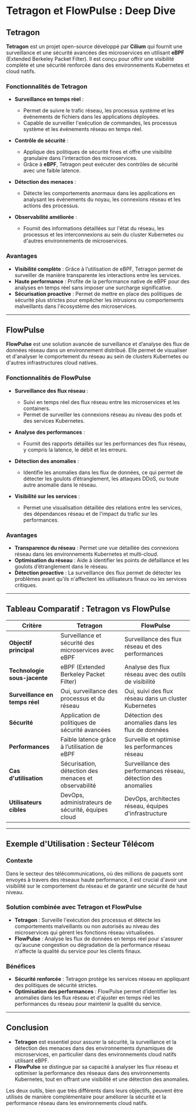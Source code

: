 # Tetragon et FlowPulse : Deep Dive

## Tetragon

**Tetragon** est un projet open-source développé par **Cilium** qui fournit une surveillance et une sécurité avancées des microservices en utilisant **eBPF** (Extended Berkeley Packet Filter). Il est conçu pour offrir une visibilité complète et une sécurité renforcée dans des environnements Kubernetes et cloud natifs.

### Fonctionnalités de Tetragon
- **Surveillance en temps réel** : 
  - Permet de suivre le trafic réseau, les processus système et les événements de fichiers dans les applications déployées.
  - Capable de surveiller l'exécution de commandes, les processus système et les événements réseau en temps réel.
  
- **Contrôle de sécurité** : 
  - Applique des politiques de sécurité fines et offre une visibilité granulaire dans l'interaction des microservices.
  - Grâce à **eBPF**, Tetragon peut exécuter des contrôles de sécurité avec une faible latence.
  
- **Détection des menaces** : 
  - Détecte les comportements anormaux dans les applications en analysant les événements du noyau, les connexions réseau et les actions des processus.
  
- **Observabilité améliorée** : 
  - Fournit des informations détaillées sur l'état du réseau, les processus et les interconnexions au sein du cluster Kubernetes ou d'autres environnements de microservices.

### Avantages
- **Visibilité complète** : Grâce à l’utilisation de eBPF, Tetragon permet de surveiller de manière transparente les interactions entre les services.
- **Haute performance** : Profite de la performance native de eBPF pour des analyses en temps réel sans imposer une surcharge significative.
- **Sécurisation proactive** : Permet de mettre en place des politiques de sécurité plus strictes pour empêcher les intrusions ou comportements malveillants dans l'écosystème des microservices.

---

## FlowPulse

**FlowPulse** est une solution avancée de surveillance et d’analyse des flux de données réseau dans un environnement distribué. Elle permet de visualiser et d'analyser le comportement du réseau au sein de clusters Kubernetes ou d'autres infrastructures cloud natives.

### Fonctionnalités de FlowPulse
- **Surveillance des flux réseau** : 
  - Suivi en temps réel des flux réseau entre les microservices et les containers.
  - Permet de surveiller les connexions réseau au niveau des pods et des services Kubernetes.
  
- **Analyse des performances** : 
  - Fournit des rapports détaillés sur les performances des flux réseau, y compris la latence, le débit et les erreurs.
  
- **Détection des anomalies** : 
  - Identifie les anomalies dans les flux de données, ce qui permet de détecter les goulots d’étranglement, les attaques DDoS, ou toute autre anomalie dans le réseau.
  
- **Visibilité sur les services** : 
  - Permet une visualisation détaillée des relations entre les services, des dépendances réseau et de l'impact du trafic sur les performances.

### Avantages
- **Transparence du réseau** : Permet une vue détaillée des connexions réseau dans les environnements Kubernetes et multi-cloud.
- **Optimisation du réseau** : Aide à identifier les points de défaillance et les goulots d’étranglement dans le réseau.
- **Détection proactive** : La surveillance des flux permet de détecter les problèmes avant qu'ils n'affectent les utilisateurs finaux ou les services critiques.

---

## Tableau Comparatif : Tetragon vs FlowPulse

| Critère                         | **Tetragon**                                          | **FlowPulse**                                          |
|----------------------------------|------------------------------------------------------|------------------------------------------------------|
| **Objectif principal**           | Surveillance et sécurité des microservices avec eBPF | Surveillance des flux réseau et des performances      |
| **Technologie sous-jacente**     | eBPF (Extended Berkeley Packet Filter)               | Analyse des flux réseau avec des outils de visibilité |
| **Surveillance en temps réel**   | Oui, surveillance des processus et du réseau         | Oui, suivi des flux réseau dans un cluster Kubernetes |
| **Sécurité**                     | Application de politiques de sécurité avancées       | Détection des anomalies dans les flux de données      |
| **Performances**                 | Faible latence grâce à l’utilisation de eBPF          | Surveille et optimise les performances réseau         |
| **Cas d'utilisation**            | Sécurisation, détection des menaces et observabilité | Surveillance des performances réseau, détection des anomalies |
| **Utilisateurs cibles**          | DevOps, administrateurs de sécurité, équipes cloud   | DevOps, architectes réseau, équipes d'infrastructure  |

---

## Exemple d'Utilisation : Secteur Télécom

### Contexte
Dans le secteur des télécommunications, où des millions de paquets sont envoyés à travers des réseaux haute performance, il est crucial d'avoir une visibilité sur le comportement du réseau et de garantir une sécurité de haut niveau.

### Solution combinée avec Tetragon et FlowPulse
- **Tetragon** : Surveille l'exécution des processus et détecte les comportements malveillants ou non autorisés au niveau des microservices qui gèrent les fonctions réseau virtualisées.
- **FlowPulse** : Analyse les flux de données en temps réel pour s'assurer qu'aucune congestion ou dégradation de la performance réseau n'affecte la qualité du service pour les clients finaux.

### Bénéfices
- **Sécurité renforcée** : Tetragon protège les services réseau en appliquant des politiques de sécurité strictes.
- **Optimisation des performances** : FlowPulse permet d’identifier les anomalies dans les flux réseau et d'ajuster en temps réel les performances du réseau pour maintenir la qualité du service.

---

## Conclusion
- **Tetragon** est essentiel pour assurer la sécurité, la surveillance et la détection des menaces dans des environnements dynamiques de microservices, en particulier dans des environnements cloud natifs utilisant eBPF.
- **FlowPulse** se distingue par sa capacité à analyser les flux réseau et optimiser la performance des réseaux dans des environnements Kubernetes, tout en offrant une visibilité et une détection des anomalies.

Les deux outils, bien que très différents dans leurs objectifs, peuvent être utilisés de manière complémentaire pour améliorer la sécurité et la performance réseau dans les environnements cloud natifs.